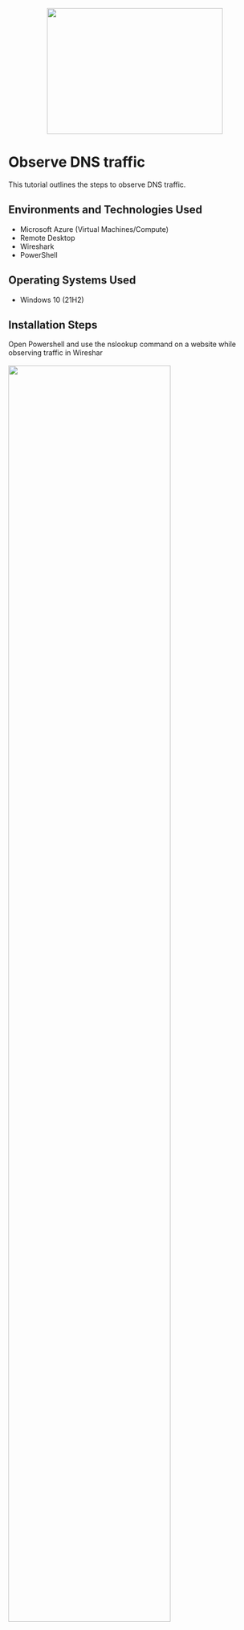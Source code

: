 <p align="center">
<img src="https://github.com/user-attachments/assets/9f7aa60e-9932-448e-9873-0d06600b8f8a" height="250" width="350"
</p>

<h1>Observe DNS traffic</h1>
This tutorial outlines the steps to observe DNS traffic.<br />


<h2>Environments and Technologies Used</h2>

- Microsoft Azure (Virtual Machines/Compute)
- Remote Desktop
- Wireshark
- PowerShell

<h2>Operating Systems Used </h2>

- Windows 10</b> (21H2)


<h2>Installation Steps</h2>

<p>
Open Powershell and use the nslookup command on a website while observing traffic in Wireshar <br /> <br />
<img src="https://github.com/user-attachments/assets/c3cf159a-088b-4d76-b998-0e5993473112" height="80%" width="80%"/>
</p>
<br />
